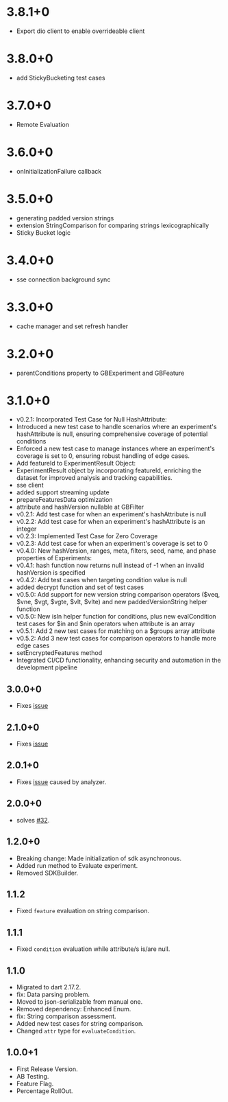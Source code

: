 # 3.8.1+0
- Export dio client to enable overrideable client

# 3.8.0+0
- add StickyBucketing test cases

# 3.7.0+0
- Remote Evaluation

# 3.6.0+0
- onInitializationFailure callback

# 3.5.0+0
- generating padded version strings
- extension StringComparison for comparing strings lexicographically
- Sticky Bucket logic

# 3.4.0+0
- sse connection background sync

# 3.3.0+0
- cache manager and set refresh handler

# 3.2.0+0
- parentConditions property to GBExperiment and GBFeature

# 3.1.0+0

- v0.2.1: Incorporated Test Case for Null HashAttribute:
- Introduced a new test case to handle scenarios where an experiment's hashAttribute is null, ensuring comprehensive coverage of potential conditions
- Enforced a new test case to manage instances where an experiment's coverage is set to 0, ensuring robust handling of edge cases.
- Add featureId to ExperimentResult Object:
- ExperimentResult object by incorporating featureId, enriching the dataset for improved analysis and tracking capabilities.
- sse client
- added support streaming update
- prepareFeaturesData optimization
- attribute and hashVersion nullable at GBFilter
- v0.2.1: Add test case for when an experiment's hashAttribute is null
- v0.2.2: Add test case for when an experiment's hashAttribute is an integer
- v0.2.3: Implemented Test Case for Zero Coverage
- v0.2.3: Add test case for when an experiment's coverage is set to 0
- v0.4.0: New hashVersion, ranges, meta, filters, seed, name, and phase properties of Experiments:
- v0.4.1: hash function now returns null instead of -1 when an invalid hashVersion is specified
- v0.4.2: Add test cases when targeting condition value is null
- added decrypt function and set of test cases
- v0.5.0: Add support for new version string comparison operators ($veq, $vne, $vgt, $vgte, $vlt, $vlte) and new paddedVersionString helper function
- v0.5.0: New isIn helper function for conditions, plus new evalCondition test cases for $in and $nin operators when attribute is an array
- v0.5.1: Add 2 new test cases for matching on a $groups array attribute
- v0.5.2: Add 3 new test cases for comparison operators to handle more edge cases
- setEncryptedFeatures method
- Integrated CI/CD functionality, enhancing security and automation in the development pipeline

## 3.0.0+0
- Fixes [issue](https://github.com/alippo-com/GrowthBook-SDK-Flutter/issues/47)

## 2.1.0+0
- Fixes [issue](https://github.com/alippo-com/GrowthBook-SDK-Flutter/issues)

## 2.0.1+0
- Fixes [issue](https://github.com/alippo-com/GrowthBook-SDK-Flutter/issues/36) caused by analyzer.

## 2.0.0+0
- solves [#32](https://github.com/alippo-com/GrowthBook-SDK-Flutter/issues/32).

## 1.2.0+0
 - Breaking change: Made initialization of sdk asynchronous.
 - Added run method to Evaluate experiment. 
 - Removed SDKBuilder. 

## 1.1.2
- Fixed `feature` evaluation on string comparison.

## 1.1.1
- Fixed `condition` evaluation while attribute/s is/are null. 

## 1.1.0
- Migrated to dart 2.17.2.
- fix: Data parsing problem.
- Moved to json-serializable from manual one.
- Removed dependency: Enhanced Enum.
- fix: String comparison assessment.
- Added new test cases for string comparison.
- Changed `attr` type for `evaluateCondition`.

## 1.0.0+1
- First Release Version.
- AB Testing.
- Feature Flag.
- Percentage RollOut.